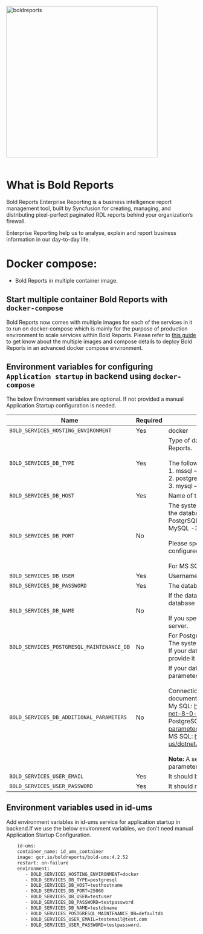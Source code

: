 <a href="https://www.boldreports.com"><img alt="boldreports" width="400" src="https://www.boldreports.com/wp-content/uploads/2019/08/bold-reports-logo.svg"></a>
<br/>
<br/>

# What is Bold Reports

Bold Reports Enterprise Reporting is a business intelligence report management tool, built by Syncfusion for creating, managing, and distributing pixel-perfect paginated RDL reports behind your organization’s firewall.

Enterprise Reporting help us to analyse, explain and report business information in our day-to-day life.

# Docker compose:<br/>
* Bold Reports in multiple container image.

## Start multiple container Bold Reports with `docker-compose`
Bold Reports now comes with multiple images for each of the services in it to run on docker-compose which is mainly for the purpose of production environment to scale services within Bold Reports.  Please refer to [this guide](docs/multiple-container.md) to get know about the multiple images and compose details to deploy Bold Reports in an advanced docker compose environment.



## Environment variables for configuring `Application startup` in backend using `docker-compose`
The below Environment variables are optional. If not provided a manual Application Startup configuration is needed.

| Name                          |Required| Description   | 
| -------------                 |----------| ------------- |
|`BOLD_SERVICES_HOSTING_ENVIRONMENT`|Yes|docker|
|`BOLD_SERVICES_DB_TYPE`|Yes|Type of database server can be used for configuring the Bold Reports.<br/><br />The following DB types are accepted:<br />1. mssql – Microsoft SQL Server<br />2. postgresql – PostgreSQL Server<br />3. mysql – MySQL Server|
|`BOLD_SERVICES_DB_HOST`|Yes|Name of the Database Server|
|`BOLD_SERVICES_DB_PORT`|No|The system will use the following default port numbers based on the database server type.<br />PostgrSQL – 5234<br />MySQL -3306<br /><br />Please specify the port number for your database server if it is configured on a different port.<br /><br />For MS SQL Server, this parameter is not necessary.|
|`BOLD_SERVICES_DB_USER`|Yes|Username for the database server|
|`BOLD_SERVICES_DB_PASSWORD`|Yes|The database user's password|
|`BOLD_SERVICES_DB_NAME`|No|If the database name is not specified, the system will create a new database called bold services.<br /><br />If you specify a database name, it should already exist on the server.|
|`BOLD_SERVICES_POSTGRESQL_MAINTENANCE_DB`|No|For PostgreSQL DB Servers, this is an optional parameter.<br />The system will use the database name `postgres` by default.<br />If your database server uses a different default database, please provide it here.|
|`BOLD_SERVICES_DB_ADDITIONAL_PARAMETERS`|No|If your database server requires additional connection string parameters, include them here.<br /><br />Connection string parameters can be found in the official document.<br />My SQL: https://dev.mysql.com/doc/connector-net/en/connector-net-8-0-connection-options.html<br />PostgreSQL: https://www.npgsql.org/doc/connection-string-parameters.html<br />MS SQL: https://docs.microsoft.com/en-us/dotnet/api/system.data.sqlclient.sqlconnection.connectionstring<br /><br /><b>Note:</b> A semicolon(;) should be used to separate multiple parameters.|
|`BOLD_SERVICES_USER_EMAIL`|Yes|It should be a valid email.|
|`BOLD_SERVICES_USER_PASSWORD`|Yes|It should meet our password requirements.|


## Environment variables used in id-ums 
Add environment variables in id-ums service for application startup in backend.If we use the below environment variables, we don't need manual Application Startup Configuration.


```sh
    id-ums:
    container_name: id_ums_container
    image: gcr.io/boldreports/bold-ums:4.2.52
    restart: on-failure
    environment: 
       - BOLD_SERVICES_HOSTING_ENVIRONMENT=docker
       - BOLD_SERVICES_DB_TYPE=postgresql
       - BOLD_SERVICES_DB_HOST=testhostname
       - BOLD_SERVICES_DB_PORT=25060
       - BOLD_SERVICES_DB_USER=testuser
       - BOLD_SERVICES_DB_PASSWORD=testpassword
       - BOLD_SERVICES_DB_NAME=testdbname
       - BOLD_SERVICES_POSTGRESQL_MAINTENANCE_DB=defaultdb
       - BOLD_SERVICES_USER_EMAIL=testemail@test.com
       - BOLD_SERVICES_USER_PASSWORD=testpassword.
  ```







